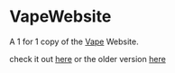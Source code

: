 # VapeWebsite
A 1 for 1 copy of the [Vape](https://www.vape.gg) Website.

check it out [here](https://smintf.github.io/VapeWebsite/) or the older version [here](https://smintf.github.io/VapeWebsite/old/)
